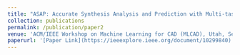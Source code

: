 ```yaml
---
title: "ASAP: Accurate Synthesis Analysis and Prediction with Multi-task Learning"
collection: publications
permalink: /publication/paper2
venue: 'ACM/IEEE Workshop on Machine Learning for CAD (MLCAD), Utah, Sep. 2023. (Best Paper Award)'
paperurl: '[Paper Link](https://ieeexplore.ieee.org/document/10299840)'
---
```




